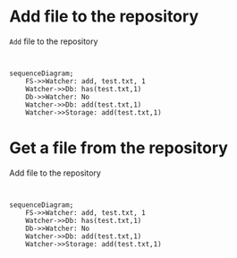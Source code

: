 # Add file to the repository

`Add` file to the repository

```mermaid


sequenceDiagram;
    FS->>Watcher: add, test.txt, 1
    Watcher->>Db: has(test.txt,1)
    Db->>Watcher: No
    Watcher->>Db: add(test.txt,1)
    Watcher->>Storage: add(test.txt,1)

```

# Get a file from the repository

Add file to the repository

```mermaid


sequenceDiagram;
    FS->>Watcher: add, test.txt, 1
    Watcher->>Db: has(test.txt,1)
    Db->>Watcher: No
    Watcher->>Db: add(test.txt,1)
    Watcher->>Storage: add(test.txt,1)

```
